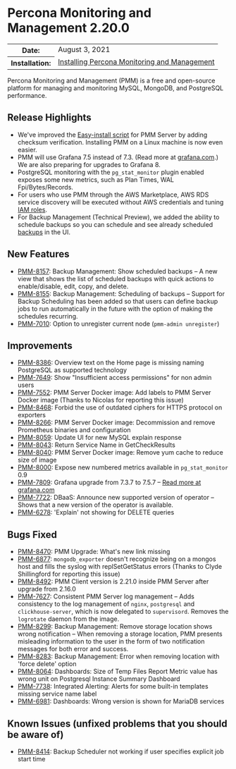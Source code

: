 # Percona Monitoring and Management 2.20.0

<table class="docutils field-list" frame="void" rules="none">
  <colgroup>
    <col class="field-name">
    <col class="field-body">
  </colgroup>
  <tbody valign="top">
    <tr class="field-odd field">
      <th class="field-name">Date:</th>
      <td class="field-body">August 3, 2021</td>
    </tr>
    <tr class="field-even field">
      <th class="field-name">Installation:</th>
      <td class="field-body">
        <a class="reference external" href="https://www.percona.com/software/pmm/quickstart">Installing Percona Monitoring and Management</a></td>
    </tr>
  </tbody>
</table>

Percona Monitoring and Management (PMM) is a free and open-source platform for managing and monitoring MySQL, MongoDB, and PostgreSQL performance.

## Release Highlights

- We've improved the [Easy-install script] for PMM Server by adding checksum verification. Installing PMM on a Linux machine is now even easier.
- PMM will use Grafana 7.5 instead of 7.3. (Read more at [grafana.com].) We are also preparing for upgrades to Grafana 8.
- PostgreSQL monitoring with the `pg_stat_monitor` plugin enabled exposes some new metrics, such as Plan Times, WAL Fpi/Bytes/Records.
- For users who use PMM through the AWS Marketplace, AWS RDS service discovery will be executed without AWS credentials and tuning [IAM roles].
- For Backup Management (Technical Preview), we added the ability to schedule backups so you can schedule and see already scheduled [backups] in the UI.

[Easy-install script]: https://www.percona.com/doc/percona-monitoring-and-management/2.x/setting-up/server/easy-install.html
[grafana.com]: https://grafana.com/docs/grafana/latest/whatsnew/whats-new-in-v7-5
[IAM roles]: https://docs.aws.amazon.com/IAM/latest/UserGuide/id_roles.html
[backups]: https://www.percona.com/doc/percona-monitoring-and-management/2.x/using/backup.html

## New Features

- [PMM-8157](https://jira.percona.com/browse/PMM-8157): Backup Management: Show scheduled backups – A new view that shows the list of scheduled backups with quick actions to enable/disable, edit, copy, and delete.
- [PMM-8155](https://jira.percona.com/browse/PMM-8155): Backup Management: Scheduling of backups – Support for Backup Scheduling has been added so that users can define backup jobs to run automatically in the future with the option of making the schedules recurring.
- [PMM-7010](https://jira.percona.com/browse/PMM-7010): Option to unregister current node (`pmm-admin unregister`)

## Improvements

- [PMM-8386](https://jira.percona.com/browse/PMM-8386): Overview text on the Home page is missing naming PostgreSQL as supported technology
- [PMM-7649](https://jira.percona.com/browse/PMM-7649): Show "Insufficient access permissions" for non admin users
- [PMM-7552](https://jira.percona.com/browse/PMM-7552): PMM Server Docker image: Add labels to PMM Server Docker image (Thanks to Nicolas for reporting this issue)
- [PMM-8468](https://jira.percona.com/browse/PMM-8468): Forbid the use of outdated ciphers for HTTPS protocol on exporters
- [PMM-8266](https://jira.percona.com/browse/PMM-8266): PMM Server Docker image: Decommission and remove Prometheus binaries and configuration
- [PMM-8059](https://jira.percona.com/browse/PMM-8059): Update UI for new MySQL explain response
- [PMM-8043](https://jira.percona.com/browse/PMM-8043): Return Service Name in GetCheckResults
- [PMM-8040](https://jira.percona.com/browse/PMM-8040): PMM Server Docker image: Remove yum cache to reduce size of image
- [PMM-8000](https://jira.percona.com/browse/PMM-8000): Expose new numbered metrics available in `pg_stat_monitor` 0.9
- [PMM-7809](https://jira.percona.com/browse/PMM-7809): Grafana upgrade from 7.3.7 to 7.5.7 – [Read more at grafana.com](https://grafana.com/docs/grafana/latest/whatsnew/whats-new-in-v7-5)
- [PMM-7722](https://jira.percona.com/browse/PMM-7722): DBaaS: Announce new supported version of operator – Shows that a new version of the operator is available.
- [PMM-6278](https://jira.percona.com/browse/PMM-6278): 'Explain' not showing for DELETE queries

## Bugs Fixed

- [PMM-8470](https://jira.percona.com/browse/PMM-8470): PMM Upgrade: What's new link missing
- [PMM-6877](https://jira.percona.com/browse/PMM-6877): `mongodb_exporter` doesn't recognize being on a mongos host and fills the syslog with replSetGetStatus errors (Thanks to Clyde Shillingford for reporting this issue)
- [PMM-8492](https://jira.percona.com/browse/PMM-8492): PMM Client version is 2.21.0 inside PMM Server after upgrade from 2.16.0
- [PMM-7627](https://jira.percona.com/browse/PMM-7627): Consistent PMM Server log management – Adds consistency to the log management of `nginx`, `postgresql` and `clickhouse-server`, which is now delegated to `supervisord`. Removes the `logrotate` daemon from the image.
- [PMM-8299](https://jira.percona.com/browse/PMM-8299): Backup Management: Remove storage location shows wrong notification – When removing a storage location, PMM presents misleading information to the user in the form of two notification messages for both error and success.
- [PMM-8283](https://jira.percona.com/browse/PMM-8283): Backup Management: Error when removing location with 'force delete' option
- [PMM-8064](https://jira.percona.com/browse/PMM-8064): Dashboards: Size of Temp Files Report Metric value has wrong unit on Postgresql Instance Summary Dashboard
- [PMM-7738](https://jira.percona.com/browse/PMM-7738): Integrated Alerting: Alerts for some built-in templates missing service name label
- [PMM-6981](https://jira.percona.com/browse/PMM-6981): Dashboards: Wrong version is shown for MariaDB services

## Known Issues (unfixed problems that you should be aware of)

- [PMM-8414](https://jira.percona.com/browse/PMM-8414): Backup Scheduler not working if user specifies explicit job start time
